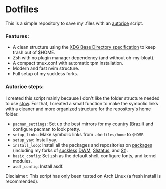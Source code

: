 # Dotfiles

This is a simple repository to save my .files with an [autorice](https://github.com/stealthHat/.dotfiles/blob/master/install/autorice-deploy) script.

### Features:

- A clean structure using the [XDG Base Directory specification](https://wiki.archlinux.org/title/XDG_Base_Directory) to keep trash out of $HOME.
- Zsh with no plugin manager dependency (and without oh-my-bloat).
- A compact tmux.conf with automatic tpm installation.
- Modern and fast nvim structure.
- Full setup of my suckless forks.

### Autorice steps:

I created this script mainly because I don't like the folder structure needed to use [stow](https://www.gnu.org/software/stow/manual/stow.html#Tree-folding). For that, I created a small function to make the symbolic links with a cleaner and more organized structure for the repository's home folder.

- `pacman_settings`: Set up the best mirrors for my country (Brazil) and configure pacman to look pretty.
- `setup_links`: Make symbolic links from `.dotfiles/home` to `$HOME`.
- `setup_yay`: Install yay.
- `install_loop`: Install all the packages and repositories on [packages](https://github.com/stealthHat/.dotfiles/tree/master/install/packages) (including my forks of [suckless](https://suckless.org/) [DWM](https://github.com/stealthHat/dwm), [Slstatus](https://github.com/stealthHat/slstatus), and [St](https://github.com/stealthHat/st)).
- `basic_config`: Set zsh as the default shell, configure fonts, and kernel modules.
- `asdf_config`: Install asdf.

Disclaimer: This script has only been tested on Arch Linux (a fresh install is recommended).

